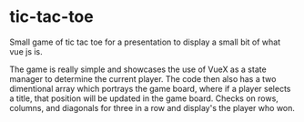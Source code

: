 # tic-tac-toe
Small game of tic tac toe for a presentation to display a small bit of what vue js is.

The game is really simple and showcases the use of VueX as a state manager to determine the current player. The code then also has a two dimentional array which portrays the game board, where if a player selects a title, that position will be updated in the game board. Checks on rows, columns, and diagonals for three in a row and display's the player who won. 
